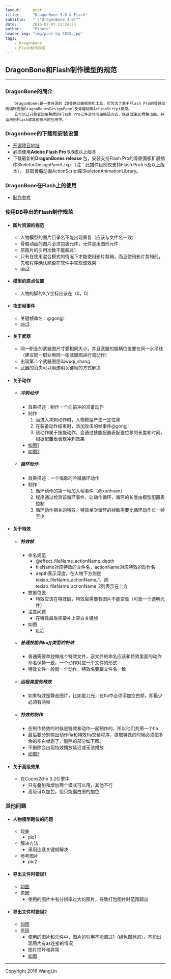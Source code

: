 ```yaml
---
layout:     post
title:      "DragonBone 3.0 & Flash"
subtitle:   " \"DragonBone 3.0\""
date:       2016-07-07 11:24:24
author:     "Minato"
header-img: "img/post-bg-2015.jpg"
tags:
    - Dragonbone
    - Flash制作规范
---
```


## DragonBone和Flash制作模型的规范

<!-- create time: 2016-07-07 11:24:24  -->
-----

### DragonBone的简介


        DragonBones是一套开源的 2D骨骼动画框架和工具，它包含了基于Flash Pro的骨骼动画编辑面板DragonBonesDesignPanel及骨骼动画ActionScript框架。
        它可以让开发者运用熟悉的Flash Pro元件及时间轴编辑方式，快速创建2D骨骼动画，并运用到Flash或其他技术的应用中。

### Dragonbone的下载和安装设置
+ [开源项目地址][url7]
+ 必须使用**Adobe Flash Pro 5.5**或以上版本
+ 下载最新的**DragonBones release** 包，安装支持Flash Pro的骨骼面板扩展插件SkeletonDesignPanel.zxp （注：此插件目前仅支持Flash Pro5.5及以上版本）， 获取骨骼动画ActionScript库SkeletonAnimationLibrary。

### DragonBone在Flash上的使用
+ [制作参考][url8]

### 使用DB导出的Flash制作规范

* #### 图片资源的规范
    * 人物模型的图片目录名不能出现重复（应该与文件名一致）
    * 骨骼动画的图片必须包裹元件，元件是用图形元件
    * 原图片的引用次数不能超过1
    * 只有在使用混合模式的情况下才能使用影片剪辑，而且使用影片剪辑前，先和程序确认能否在软件中实现该效果    
    * [pic2][pic2]

* #### 模型的原点位置
    * 人物的脚的X,Y坐标应该在（0，0）

* #### 攻击帧事件
    * 关键帧命名：@gongji
    * [pic3][pic3]
    
* #### 关于武器
    * 同一职业的武器图尺寸要相同大小，并且武器的握柄位置要在同一水平线（建议同一职业用同一张武器图进行调动作）       
    * 出现第二个武器图层叫wuqi_shang
    * 武器的消失可以用透明关键帧的方式解决
    
* #### 关于动作
    * ##### 冲刺动作
        * 效果描述：制作一个向前冲的准备动作
        * 制作
            1. 当进入冲刺动作时，人物模型产生一定位移
            2. 在装备动作结束时，添加攻击的帧事件@gongji
            3. 该动作属于技能动作，会通过技能配置表配置位移的长度和时间，根据配置表表现冲刺效果
        * [如图1][pic5]
        * [如图2][pic6]
        
    * ##### 循环动作
        * 效果描述：一个唱歌的吟唱循环动作
        * 制作
            1. 循环动作的第一帧加入帧事件（@xunhuan）
            2. 程序通过检测该循环事件，让动作循环，循环的长度由模型配置表控制
            3. 循环动作相关的特效，特效单次循环的帧数需要比循环动作长一帧至少

* #### 关于特效
    * ##### 特效帧
        * 命名规范
            * @effect_fileName_actionName_depth
            * fileName对应特效的文件名，actionName对应特效的动作名
            * depth表示深度，在人物下方则是texiao_fileName_actionName_1，而texiao_fileName_actionName_2则表示在上方
        * 放置位置
            * 特效应该在特效层，特效层需要有图片不能空着（可放一个透明元件）
        * 注意问题
            * 在特效最后需要补上空白关键帧
        * 如图
            * [pic1][pic1]
        
    * ##### 普通技能和buff类型的特效
        * 普通需要单独做成个特效文件，该文件的命名应该和特效里面的动作命名保持一致，一个动作对应一个文件的形式
        * 特效文件一般就一个动作，特效名要跟文件名一致
        
    * ##### 远程类型的特效
        * 如果特效是静态图片，比如是刀光，在fla中必须添加空白帧，即最少必须有两帧
        
    * ##### 特效的制作
        * 在制作特效的时候是特效和动作一起制作的，所以他们共用一个fla
        * 最后要分别输出动作fla和特效fla交给程序，提取特效的时候必须把多余的空白帧删了，删除的部分如下图。        * 不删除会出现特效播放延迟或无法播放
        * [如图7][pic7]
        
* #### 关于高级效果
    * 在Cocos2d-x 3.2引擎中
        * 只有叠加和增加两个模式可以用，其他不行
        * 高级可以加色，但只能偏白图的加色


### 其他问题
* #### 人物模型跑位的问题
    * 现象
        * pic1
    * 解决方法
        * 采用连续关键帧解决
    * 参考图片
        * pic2
* #### 导出文件时错误1
    * [如图][pic4]
    * 原因
        * 使用的图片中有分辨率过大的图片，导致打包图片时范围超出
* #### 导出文件时错误2
    * [如图][pic8]
    * 原因
        * 使用的图片和元件中，图片的引用不能超过1（绿色图标的），不能出现图片有as连接的情况
        * 图片损坏和异常
        * [如图][pic9]


[url1]:http://dragonbones.effecthub.com/getting_started_cn.html
[url2]:https://github.com/DragonBones/DragonBonesCPP
[url3]:https://github.com/DragonBones/DesignPanel
[url4]:http://www.litefeel.com/how-to-do-lua-bindings-for-dragonbones-vs/
[url5]:http://www.litefeel.com/how-to-do-lua-bindings-for-dragonbones-android/
[url6]:http://www.litefeel.com/how-to-use-dragonbones-in-lua/
[url7]:http://dragonbones.github.com
[url8]:http://dragonbones.github.io/getting_started_cn.html


[pic1]:../../../../img/post_db_flash/po1.png
[pic2]:../../../../img/post_db_flash/po2.png
[pic3]:../../../../img/post_db_flash/po3.png
[pic4]:../../../../img/post_db_flash/po4.png
[pic5]:../../../../img/post_db_flash/po5.png
[pic6]:../../../../img/post_db_flash/po6.png
[pic7]:../../../../img/post_db_flash/po7.png
[pic8]:../../../../img/post_db_flash/po8.png
[pic9]:../../../../img/post_db_flash/po9.png


----
Copyright 2016 WangLin



